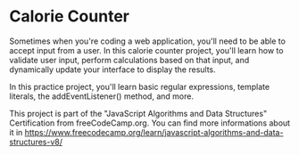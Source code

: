 # Calorie Counter

Sometimes when you're coding a web application, you'll need to be able to accept input from a user. In this calorie counter project, you'll learn how to validate user input, perform calculations based on that input, and dynamically update your interface to display the results.

In this practice project, you'll learn basic regular expressions, template literals, the addEventListener() method, and more.

This project is part of the "JavaScript Algorithms and Data Structures" Certification from freeCodeCamp.org. You can find more informations about it in https://www.freecodecamp.org/learn/javascript-algorithms-and-data-structures-v8/